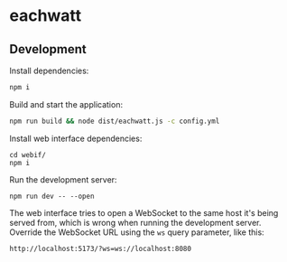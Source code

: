 # eachwatt

## Development

Install dependencies:

```bash
npm i
```

Build and start the application:

```bash
npm run build && node dist/eachwatt.js -c config.yml
```

Install web interface dependencies:

```
cd webif/
npm i
```

Run the development server:

```
npm run dev -- --open
```

The web interface tries to open a WebSocket to the same host it's being served from, which is wrong when running the 
development server. Override the WebSocket URL using the `ws` query parameter, like this:

```
http://localhost:5173/?ws=ws://localhost:8080
```
